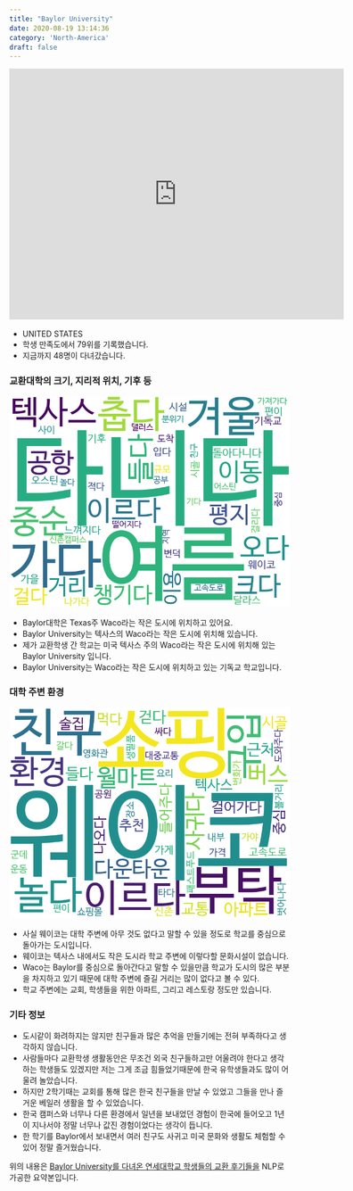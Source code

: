 ```yaml
---
title: "Baylor University"
date: 2020-08-19 13:14:36
category: 'North-America'
draft: false
---
```


<iframe
width="600"
height="450"
frameborder="0" style="border:0"
src="https://www.google.com/maps/embed/v1/place?key=AIzaSyC9e1AME-pVmWC4hBpFdu5S4dKzyepa3HQ&q=Baylor+University&center=31.5469132,-97.1210998&zoom=14" allowfullscreen>
</iframe>

* UNITED STATES
* 학생 만족도에서 79위를 기록했습니다.
* 지금까지 48명이 다녀갔습니다. 

### 교환대학의 크기, 지리적 위치, 기후 등

![gen_info-WordCloud](../univ_wordclouds_okt/gen_info/US000009_gen_info_okt.png)

* Baylor대학은 Texas주 Waco라는 작은 도시에 위치하고 있어요.
* Baylor University는 텍사스의 Waco라는 작은 도시에 위치해 있습니다.
* 제가 교환학생 간 학교는 미국 텍사스 주의 Waco라는 작은 도시에 위치해 있는 Baylor University 입니다.
* Baylor University는 Waco라는 작은 도시에 위치하고 있는 기독교 학교입니다.


### 대학 주변 환경

![env_info-WordCloud](../univ_wordclouds_okt/env_info/US000009_env_info_okt.png)

* 사실 웨이코는 대학 주변에 아무 것도 없다고 말할 수 있을 정도로 학교를 중심으로 돌아가는 도시입니다.
* 웨이코는 텍사스 내에서도 작은 도시라 학교 주변에 이렇다할 문화시설이 없습니다.
* Waco는 Baylor를 중심으로 돌아간다고 말할 수 있을만큼 학교가 도시의 많은 부분을 차지하고 있기 때문에 대학 주변에 즐길 거리는 많이 없다고 볼 수 있다.
* 학교 주변에는 교회, 학생들을 위한 아파트, 그리고 레스토랑 정도만 있습니다.


### 기타 정보

* 도시같이 화려하지는 않지만 친구들과 많은 추억을 만들기에는 전혀 부족하다고 생각하지 않습니다.
* 사람들마다 교환학생 생활동안은 무조건 외국 친구들하고만 어울려야 한다고 생각하는 학생들도 있겠지만 저는 그게 조금 힘들었기때문에 한국 유학생들과도 많이 어울려 놀았습니다.
* 하지만 2학기때는 교회를 통해 많은 한국 친구들을 만날 수 있었고 그들을 만나 즐거운 베일러 생활을 할 수 있었습니다.
* 한국 캠퍼스와 너무나 다른 환경에서 일년을 보내었던 경험이 한국에 들어오고 1년이 지나서야 정말 너무나 값진 경험이었다는 생각이 듭니다.
* 한 학기를 Baylor에서 보내면서 여러 친구도 사귀고 미국 문화와 생활도 체험할 수 있어 정말 즐거웠습니다.


위의 내용은 [Baylor University를 다녀온 연세대학교 학생들의 교환 후기들을](http://oia.yonsei.ac.kr/partner/expReport.asp?ucode=US000009&bgbn=A) NLP로 가공한 요약본입니다. 
